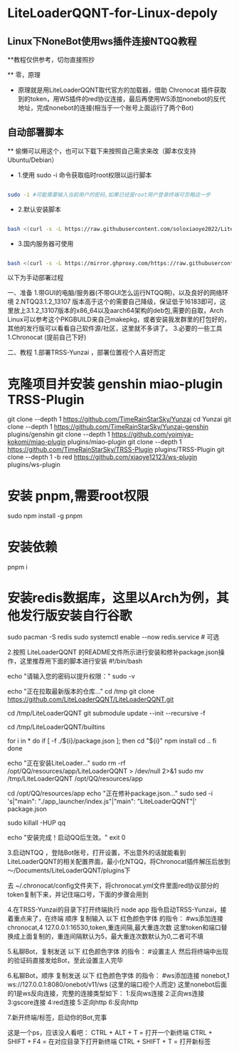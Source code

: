 # LiteLoaderQQNT-for-Linux-depoly


## Linux下NoneBot使用ws插件连接NTQQ教程
**教程仅供参考，切勿直接照抄

** 零，原理
* 原理就是用LiteLoaderQQNT取代官方的加载器，借助 Chronocat 插件获取到的token，用WS插件的red协议连接，最后再使用WS添加nonebot的反代地址，完成nonebot的连接(相当于一个账号上面运行了两个Bot)

## 自动部署脚本

** 偷懒可以用这个，也可以下载下来按照自己需求来改（脚本仅支持Ubuntu/Debian）

* 1.使用 sudo -i 命令获取临时root权限以运行脚本
  
```bash

sudo -i #可能需要输入当前用户的密码,如果已经是root用户登录终端可忽略这一步

```

* 2.默认安装脚本
  
```bash

bash <(curl -s -L https://raw.githubusercontent.com/soloxiaoye2022/LiteLoaderQQNT-for-Linux-depoly/main/install_liteloader_qqnt_linux.sh)

```

* 3.国内服务器可使用

```bash

bash <(curl -s -L https://mirror.ghproxy.com/https://raw.githubusercontent.com/soloxiaoye2022/LiteLoaderQQNT-for-Linux-depoly/main/install_liteloader_qqnt_linux.sh)

```

以下为手动部署过程

一、准备
1.带GUI的电脑/服务器(不带GUI怎么运行NTQQ啊)，以及良好的网络环境
2.NTQQ3.1.2_13107
版本高于这个的需要自己降级，保证低于16183即可，这里放上3.1.2_13107版本的x86_64以及aarch64架构的deb包,需要的自取，Arch Linux可以参考这个PKGBUILD来自己makepkg，或者安装我发群里的打包好的，其他的发行版可以看看自己软件源/社区，这里就不多讲了。
3.必要的一些工具
1.Chronocat (提前自己下好)


二、教程
1.部署TRSS-Yunzai ，部署位置视个人喜好而定
# 克隆项目并安装 genshin miao-plugin TRSS-Plugin
git clone --depth 1 https://github.com/TimeRainStarSky/Yunzai
cd Yunzai
git clone --depth 1 https://github.com/TimeRainStarSky/Yunzai-genshin plugins/genshin
git clone --depth 1 https://github.com/yoimiya-kokomi/miao-plugin plugins/miao-plugin
git clone --depth 1 https://github.com/TimeRainStarSky/TRSS-Plugin plugins/TRSS-Plugin 
git clone --depth 1 -b red https://github.com/xiaoye12123/ws-plugin plugins/ws-plugin

# 安装 pnpm,需要root权限
sudo npm install -g pnpm

# 安装依赖
pnpm i

# 安装redis数据库，这里以Arch为例，其他发行版安装自行谷歌
sudo pacman -S redis
sudo systemctl enable --now redis.service # 可选








2.按照 LiteLoaderQQNT 的README文件所示进行安装和修补package.json操作，这里推荐用下面的脚本进行安装
#!/bin/bash

echo "请输入您的密码以提升权限："
sudo -v

echo "正在拉取最新版本的仓库..."
cd /tmp
git clone https://github.com/LiteLoaderQQNT/LiteLoaderQQNT.git

cd /tmp/LiteLoaderQQNT
git submodule update --init --recursive -f

cd /tmp/LiteLoaderQQNT/builtins

for i in *
	do
		if [ -f ./${i}/package.json ]; then
			cd "${i}"
                	npm install
			cd ..
		fi
done

echo "正在安装LiteLoader..."
sudo rm -rf /opt/QQ/resources/app/LiteLoaderQQNT > /dev/null 2>&1
sudo mv /tmp/LiteLoaderQQNT /opt/QQ/resources/app

cd /opt/QQ/resources/app
echo "正在修补package.json..."
sudo sed -i 's|"main": "./app_launcher/index.js"|"main": "LiteLoaderQQNT"|' package.json

sudo killall -HUP qq

echo "安装完成！启动QQ后生效。"
exit 0



3.启动NTQQ ，登陆Bot账号，打开设置，不出意外的话就能看到LiteLoaderQQNT的相关配置界面，最小化NTQQ，将Chronocat插件解压后放到
～/Documents/LiteLoaderQQNT/plugins下

去 ~/.chronocat/config文件夹下，将chronocat.yml文件里面red协议部分的token复制下来，并记住端口号，下面的步骤会用到


4.在TRSS-Yunzai的目录下打开终端执行 node app 指令启动TRSS-Yunzai，接着重点来了，在终端 顺序 复制输入 以下 红色颜色字体 的指令：
#ws添加连接 
chronocat,4
127.0.0.1:16530,token,重连间隔,最大重连次数 
这里token和端口替换成上面复制的，重连间隔默认为5，最大重连次数默认为0,二者可不填

5.私聊Bot，复制发送 以下 红色颜色字体 的指令：
		#设置主人
	然后将终端中出现的验证码直接发给Bot，至此设置主人完毕




6.私聊Bot，顺序 复制发送 以下 红色颜色字体 的指令：
		#ws添加连接
		nonebot,1
		ws://127.0.0.1:8080/onebot/v11/ws (这里的端口视个人而定)
这里nonebot后面的1是ws反向连接，完整的连接类型如下：
1:反向ws连接 2:正向ws连接 3:gscore连接 4:red连接 5:正向http 6:反向http

7.新开终端/标签，启动你的Bot,完事


这是一个ps，应该没人看吧：
CTRL + ALT + T = 打开一个新终端
CTRL + SHIFT + F4 = 在对应目录下打开新终端
CTRL + SHIFT + T = 打开新标签
